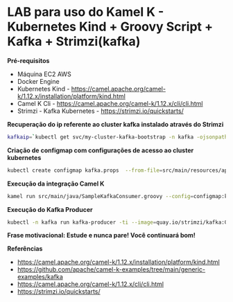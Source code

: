 LAB para uso do Kamel K - Kubernetes Kind + Groovy Script + Kafka + Strimzi(kafka) 
============================

**Pré-requisitos**
- Máquina EC2 AWS
- Docker Engine
- Kubernetes Kind - https://camel.apache.org/camel-k/1.12.x/installation/platform/kind.html
- Camel K Cli - https://camel.apache.org/camel-k/1.12.x/cli/cli.html
- Strimzi - Kafka Kubernetes - https://strimzi.io/quickstarts/

**Recuperação do ip referente ao cluster kafka instalado através do Strimzi**
```bash
kafkaip=`kubectl get svc/my-cluster-kafka-bootstrap -n kafka -ojsonpath="{.spec.clusterIP}"`; sed -i "/kafka\.host/s/<.*>/$kafkaip/g" application.properties
```

**Criação de configmap com configurações de acesso ao cluster kubernetes**
```bash
kubectl create configmap kafka.props  --from-file=src/main/resources/application.properties
```

**Execução da integração Camel K**
```bash
kamel run src/main/java/SampleKafkaConsumer.groovy --config=configmap:kafka.props --dev
```

**Execução do Kafka Producer**
```bash
kubectl -n kafka run kafka-producer -ti --image=quay.io/strimzi/kafka:0.30.0-kafka-3.2.0 --rm --restart=Never -- bin/kafka-console-producer.sh --bootstrap-server my-cluster-kafka-bootstrap:9092 --topic my-topic
```

**Frase motivacional: Estude e nunca pare! Você continuará bom!**


**Referências**
- https://camel.apache.org/camel-k/1.12.x/installation/platform/kind.html
- https://github.com/apache/camel-k-examples/tree/main/generic-examples/kafka
- https://camel.apache.org/camel-k/1.12.x/cli/cli.html
- https://strimzi.io/quickstarts/